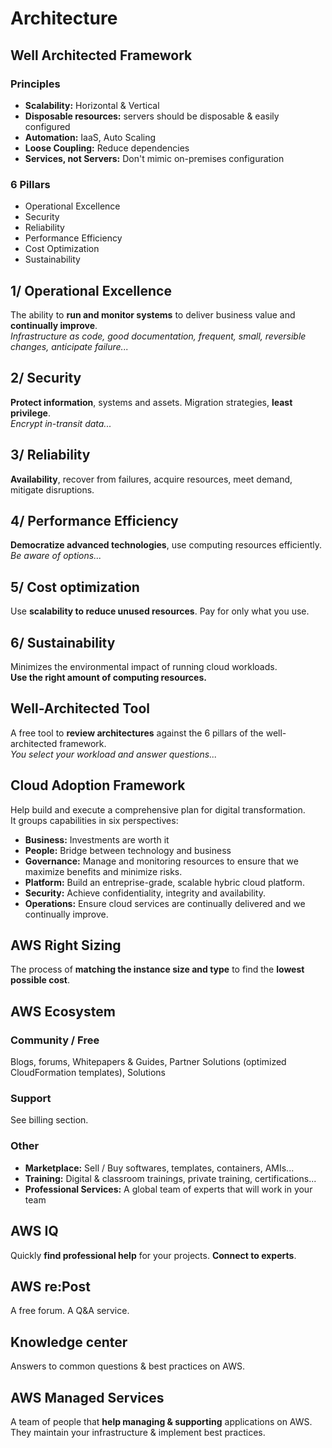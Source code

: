 # Architecture

## Well Architected Framework

### Principles
- **Scalability:** Horizontal & Vertical
- **Disposable resources:** servers should be disposable & easily configured
- **Automation:** IaaS, Auto Scaling
- **Loose Coupling:** Reduce dependencies
- **Services, not Servers:** Don't mimic on-premises configuration

### 6 Pillars

- Operational Excellence
- Security
- Reliability
- Performance Efficiency
- Cost Optimization
- Sustainability

## 1/ Operational Excellence

The ability to **run and monitor systems** to deliver business value and **continually improve**.  
*Infrastructure as code, good documentation, frequent, small, reversible changes, anticipate failure...*

## 2/ Security

**Protect information**, systems and assets. Migration strategies, **least privilege**.  
*Encrypt in-transit data...*

## 3/ Reliability

**Availability**, recover from failures, acquire resources, meet demand, mitigate disruptions.

## 4/ Performance Efficiency

**Democratize advanced technologies**, use computing resources efficiently.  
*Be aware of options...*

## 5/ Cost optimization

Use **scalability to reduce unused resources**. Pay for only what you use.

## 6/ Sustainability

Minimizes the environmental impact of running cloud workloads.  
**Use the right amount of computing resources.**

## Well-Architected Tool

A free tool to **review architectures** against the 6 pillars of the well-architected framework.  
*You select your workload and answer questions...*

## Cloud Adoption Framework

Help build and execute a comprehensive plan for digital transformation.  
It groups capabilities in six perspectives:

- **Business:** Investments are worth it
- **People:** Bridge between technology and business
- **Governance:** Manage and monitoring resources to ensure that we maximize benefits and minimize risks.
- **Platform:** Build an entreprise-grade, scalable hybric cloud platform.
- **Security:** Achieve confidentiality, integrity and availability.
- **Operations:** Ensure cloud services are continually delivered and we continually improve.

## AWS Right Sizing

The process of **matching the instance size and type** to find the **lowest possible cost**.

## AWS Ecosystem

### Community / Free
Blogs, forums, Whitepapers & Guides, Partner Solutions (optimized CloudFormation templates), Solutions

### Support
See billing section.

### Other

- **Marketplace:** Sell / Buy softwares, templates, containers, AMIs...  
- **Training:** Digital & classroom trainings, private training, certifications...  
- **Professional Services:** A global team of experts that will work in your team

## AWS IQ

Quickly **find professional help** for your projects. **Connect to experts**.

## AWS re:Post

A free forum. A Q&A service.

## Knowledge center

Answers to common questions & best practices on AWS.

## AWS Managed Services

A team of people that **help managing & supporting** applications on AWS.  
They maintain your infrastructure & implement best practices.

